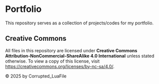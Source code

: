# Portfolio
This repository serves as a collection of projects/codes for my portfolio.

## Creative Commons
All files in this repository are licensed under __Creative Commons Attribution-NonCommercial-ShareAlike 4.0 International__ unless stated otherwise. To view a copy of this license, visit https://creativecommons.org/licenses/by-nc-sa/4.0/.

© 2025 by Corrupted_LuaFile 
